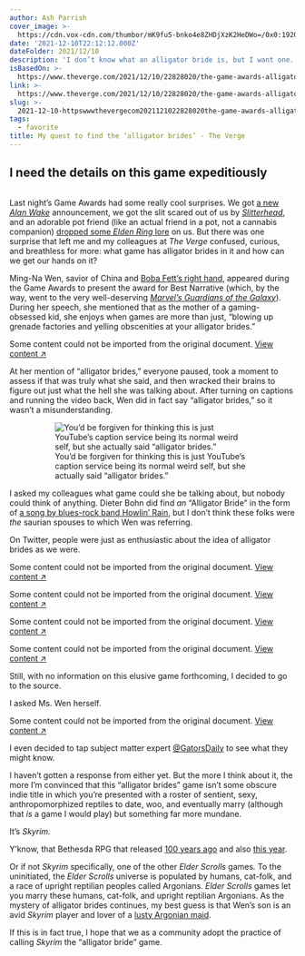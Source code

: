 ```yaml
---
author: Ash Parrish
cover_image: >-
  https://cdn.vox-cdn.com/thumbor/mK9fu5-bnko4e8ZHDjXzK2HeDWo=/0x0:1920x1280/1200x628/filters:focal(561x908:562x909)/cdn.vox-cdn.com/uploads/chorus_asset/file/23079831/alligator_bride__1_.png
date: '2021-12-10T22:12:12.000Z'
dateFolder: 2021/12/10
description: 'I don’t know what an alligator bride is, but I want one.'
isBasedOn: >-
  https://www.theverge.com/2021/12/10/22828020/the-game-awards-alligator-brides-ming-na-wen-skyrim
link: >-
  https://www.theverge.com/2021/12/10/22828020/the-game-awards-alligator-brides-ming-na-wen-skyrim
slug: >-
  2021-12-10-httpswwwthevergecom2021121022828020the-game-awards-alligator-brides-ming-na-wen-skyrim
tags:
  - favorite
title: My quest to find the ‘alligator brides’ - The Verge
---
```

<h2>I need the details on this game expeditiously </h2>
<figure><img alt="" data-nimg="responsive" sizes="(max-width: 768px) calc(100vw - 100px), (max-width: 1180px) 700px, 600px" src="https://duet-cdn.vox-cdn.com/thumbor/0x0:1920x1280/2400x1600/filters:focal(561x908:562x909):format(webp)/cdn.vox-cdn.com/uploads/chorus_asset/file/23079831/alligator_bride__1_.png" srcset="https://duet-cdn.vox-cdn.com/thumbor/0x0:1920x1280/16x11/filters:focal(561x908:562x909):format(webp)/cdn.vox-cdn.com/uploads/chorus_asset/file/23079831/alligator_bride__1_.png 16w, https://duet-cdn.vox-cdn.com/thumbor/0x0:1920x1280/32x21/filters:focal(561x908:562x909):format(webp)/cdn.vox-cdn.com/uploads/chorus_asset/file/23079831/alligator_bride__1_.png 32w, https://duet-cdn.vox-cdn.com/thumbor/0x0:1920x1280/48x32/filters:focal(561x908:562x909):format(webp)/cdn.vox-cdn.com/uploads/chorus_asset/file/23079831/alligator_bride__1_.png 48w, https://duet-cdn.vox-cdn.com/thumbor/0x0:1920x1280/64x43/filters:focal(561x908:562x909):format(webp)/cdn.vox-cdn.com/uploads/chorus_asset/file/23079831/alligator_bride__1_.png 64w, https://duet-cdn.vox-cdn.com/thumbor/0x0:1920x1280/96x64/filters:focal(561x908:562x909):format(webp)/cdn.vox-cdn.com/uploads/chorus_asset/file/23079831/alligator_bride__1_.png 96w, https://duet-cdn.vox-cdn.com/thumbor/0x0:1920x1280/128x85/filters:focal(561x908:562x909):format(webp)/cdn.vox-cdn.com/uploads/chorus_asset/file/23079831/alligator_bride__1_.png 128w, https://duet-cdn.vox-cdn.com/thumbor/0x0:1920x1280/256x171/filters:focal(561x908:562x909):format(webp)/cdn.vox-cdn.com/uploads/chorus_asset/file/23079831/alligator_bride__1_.png 256w, https://duet-cdn.vox-cdn.com/thumbor/0x0:1920x1280/376x251/filters:focal(561x908:562x909):format(webp)/cdn.vox-cdn.com/uploads/chorus_asset/file/23079831/alligator_bride__1_.png 376w, https://duet-cdn.vox-cdn.com/thumbor/0x0:1920x1280/384x256/filters:focal(561x908:562x909):format(webp)/cdn.vox-cdn.com/uploads/chorus_asset/file/23079831/alligator_bride__1_.png 384w, https://duet-cdn.vox-cdn.com/thumbor/0x0:1920x1280/415x277/filters:focal(561x908:562x909):format(webp)/cdn.vox-cdn.com/uploads/chorus_asset/file/23079831/alligator_bride__1_.png 415w, https://duet-cdn.vox-cdn.com/thumbor/0x0:1920x1280/480x320/filters:focal(561x908:562x909):format(webp)/cdn.vox-cdn.com/uploads/chorus_asset/file/23079831/alligator_bride__1_.png 480w, https://duet-cdn.vox-cdn.com/thumbor/0x0:1920x1280/540x360/filters:focal(561x908:562x909):format(webp)/cdn.vox-cdn.com/uploads/chorus_asset/file/23079831/alligator_bride__1_.png 540w, https://duet-cdn.vox-cdn.com/thumbor/0x0:1920x1280/640x427/filters:focal(561x908:562x909):format(webp)/cdn.vox-cdn.com/uploads/chorus_asset/file/23079831/alligator_bride__1_.png 640w, https://duet-cdn.vox-cdn.com/thumbor/0x0:1920x1280/750x500/filters:focal(561x908:562x909):format(webp)/cdn.vox-cdn.com/uploads/chorus_asset/file/23079831/alligator_bride__1_.png 750w, https://duet-cdn.vox-cdn.com/thumbor/0x0:1920x1280/828x552/filters:focal(561x908:562x909):format(webp)/cdn.vox-cdn.com/uploads/chorus_asset/file/23079831/alligator_bride__1_.png 828w, https://duet-cdn.vox-cdn.com/thumbor/0x0:1920x1280/1080x720/filters:focal(561x908:562x909):format(webp)/cdn.vox-cdn.com/uploads/chorus_asset/file/23079831/alligator_bride__1_.png 1080w, https://duet-cdn.vox-cdn.com/thumbor/0x0:1920x1280/1200x800/filters:focal(561x908:562x909):format(webp)/cdn.vox-cdn.com/uploads/chorus_asset/file/23079831/alligator_bride__1_.png 1200w, https://duet-cdn.vox-cdn.com/thumbor/0x0:1920x1280/1440x960/filters:focal(561x908:562x909):format(webp)/cdn.vox-cdn.com/uploads/chorus_asset/file/23079831/alligator_bride__1_.png 1440w, https://duet-cdn.vox-cdn.com/thumbor/0x0:1920x1280/1920x1280/filters:focal(561x908:562x909):format(webp)/cdn.vox-cdn.com/uploads/chorus_asset/file/23079831/alligator_bride__1_.png 1920w, https://duet-cdn.vox-cdn.com/thumbor/0x0:1920x1280/2048x1365/filters:focal(561x908:562x909):format(webp)/cdn.vox-cdn.com/uploads/chorus_asset/file/23079831/alligator_bride__1_.png 2048w, https://duet-cdn.vox-cdn.com/thumbor/0x0:1920x1280/2400x1600/filters:focal(561x908:562x909):format(webp)/cdn.vox-cdn.com/uploads/chorus_asset/file/23079831/alligator_bride__1_.png 2400w"/></figure>
<p>Last night’s Game Awards had some really cool surprises. We got <a href="https://www.theverge.com/2021/12/9/22827225/alan-wake-2-confirmed-trailer-release-date">a new <em>Alan Wake</em></a> announcement, we got the slit scared out of us by <a href="https://youtu.be/EyUGYL9aSww"><em>Slitterhead</em></a>, and an adorable pot friend (like an actual friend in a pot, not a cannabis companion) <a href="https://youtu.be/K_03kFqWfqs">dropped some <em>Elden Ring</em> lore</a> on us. But there was one surprise that left me and my colleagues at <em>The Verge</em> confused, curious, and breathless for more: what game has alligator brides in it and how can we get our hands on it?</p>
<p>Ming-Na Wen, savior of China and <a href="https://www.theverge.com/2021/9/29/22700329/disney-plus-the-book-of-boba-fett-star-wars-release-date">Boba Fett’s right hand</a>, appeared during the Game Awards to present the award for Best Narrative (which, by the way, went to the very well-deserving <a href="https://www.theverge.com/2021/10/27/22747428/marvels-guardians-of-the-galaxy-review-ps5-square-enix"><em>Marvel’s Guardians of the Galaxy</em></a>). During her speech, she mentioned that as the mother of a gaming-obsessed kid, she enjoys when games are more than just, “blowing up grenade factories and yelling obscenities at your alligator brides.”</p>
<p class="rw-outer-content"><span>Some content could not be imported from the original document.</span> <a href="about:blank">View content ↗ </a></p>
<p>At her mention of “alligator brides,” everyone paused, took a moment to assess if that was truly what she said, and then wracked their brains to figure out just what the hell she was talking about. After turning on captions and running the video back, Wen did in fact say “alligator brides,” so it wasn’t a misunderstanding.</p>
<figure><figure><img alt="You’d be forgiven for thinking this is just YouTube’s caption service being its normal weird self, but she actually said “alligator brides.”" data-nimg="fill" sizes="(max-width: 1023px) 100vw, 744px" src="https://duet-cdn.vox-cdn.com/thumbor/0x0:1278x712/2400x1337/filters:focal(639x356:640x357):format(webp)/cdn.vox-cdn.com/uploads/chorus_asset/file/23079781/Screenshot_2021_12_10_153229.jpg"/><figcaption>You’d be forgiven for thinking this is just YouTube’s caption service being its normal weird self, but she actually said “alligator brides.”</figcaption></figure></figure>
<p>I asked my colleagues what game could she be talking about, but nobody could think of anything. Dieter Bohn did find <em>an</em> “Alligator Bride” in the form of <a href="https://www.npr.org/2018/04/04/599400803/songs-we-love-howlin-rain-alligator-bride">a song by blues-rock band Howlin’ Rain</a>, but I don’t think these folks were <em>the </em>saurian spouses to which Wen was referring.</p>
<p>On Twitter, people were just as enthusiastic about the idea of alligator brides as we were.</p>
<p class="rw-outer-content"><span>Some content could not be imported from the original document.</span> <a href="about:blank">View content ↗ </a></p>
<p class="rw-outer-content"><span>Some content could not be imported from the original document.</span> <a href="about:blank">View content ↗ </a></p>
<p class="rw-outer-content"><span>Some content could not be imported from the original document.</span> <a href="about:blank">View content ↗ </a></p>
<p class="rw-outer-content"><span>Some content could not be imported from the original document.</span> <a href="about:blank">View content ↗ </a></p>
<p>Still, with no information on this elusive game forthcoming, I decided to go to the source.</p>
<p>I asked Ms. Wen herself.</p>
<p class="rw-outer-content"><span>Some content could not be imported from the original document.</span> <a href="about:blank">View content ↗ </a></p>
<p>I even decided to tap subject matter expert <a href="https://twitter.com/GatorsDaily">@GatorsDaily</a> to see what they might know.</p>
<p>I haven’t gotten a response from either yet. But the more I think about it, the more I’m convinced that this “alligator brides” game isn’t some obscure indie title in which you’re presented with a roster of sentient, sexy, anthropomorphized reptiles to date, woo, and eventually marry (although that <em>is</em> a game I would play) but something far more mundane.</p>
<p>It’s <em>Skyrim.</em></p>
<p>Y’know, that Bethesda RPG that released <a href="https://www.polygon.com/game/the-elder-scrolls-5-skyrim/1789">100 years ago</a> and also <a href="https://www.theverge.com/2021/8/19/22633130/skyrim-next-gen-upgrade-update-anniversary-special-edition-bethesda">this year</a>.</p>
<p>Or if not <em>Skyrim</em> specifically, one of the other <em>Elder Scrolls</em> games<em>. </em>To the uninitiated, the <em>Elder Scrolls</em> universe is populated by humans, cat-folk, and a race of upright reptilian peoples called Argonians. <em>Elder Scrolls</em> games let you marry these humans, cat-folk, and upright reptilian Argonians. As the mystery of alligator brides continues, my best guess is that Wen’s son is an avid <em>Skyrim</em> player and lover of a <a href="https://elderscrolls.fandom.com/wiki/The_Lusty_Argonian_Maid">lusty Argonian maid</a>.</p>
<p>If this is in fact true, I hope that we as a community adopt the practice of calling <em>Skyrim</em> the “alligator bride” game.</p>
